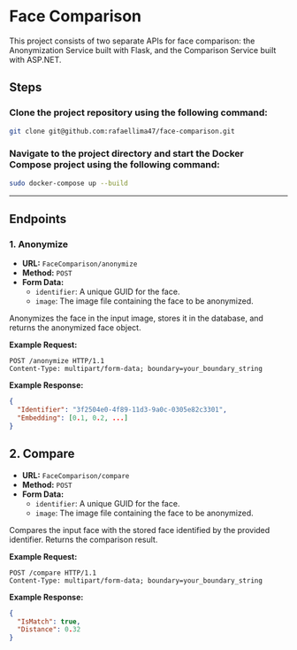 # Face Comparison

This project consists of two separate APIs for face comparison: the Anonymization Service built with Flask, and the Comparison Service built with ASP.NET.

## Steps

### Clone the project repository using the following command:

```bash
git clone git@github.com:rafaellima47/face-comparison.git
```

### Navigate to the project directory and start the Docker Compose project using the following command:

```bash
sudo docker-compose up --build
```

---

## Endpoints

### 1. Anonymize

- **URL:** `FaceComparison/anonymize`
- **Method:** `POST`
- **Form Data:**
  - `identifier`: A unique GUID for the face.
  - `image`: The image file containing the face to be anonymized.

Anonymizes the face in the input image, stores it in the database, and returns the anonymized face object.

**Example Request:**

```http
POST /anonymize HTTP/1.1
Content-Type: multipart/form-data; boundary=your_boundary_string
```

**Example Response:**

```json
{
  "Identifier": "3f2504e0-4f89-11d3-9a0c-0305e82c3301",
  "Embedding": [0.1, 0.2, ...]
}
```

## 2. Compare

- **URL:** `FaceComparison/compare`
- **Method:** `POST`
- **Form Data:**
  - `identifier`: A unique GUID for the face.
  - `image`: The image file containing the face to be anonymized.
  
Compares the input face with the stored face identified by the provided identifier. Returns the comparison result.

**Example Request:**

```http
POST /compare HTTP/1.1
Content-Type: multipart/form-data; boundary=your_boundary_string
```

**Example Response:**

```json
{
  "IsMatch": true,
  "Distance": 0.32
}
```
